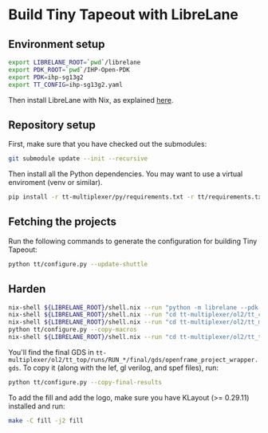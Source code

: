 # Build Tiny Tapeout with LibreLane

## Environment setup

```bash
export LIBRELANE_ROOT=`pwd`/librelane
export PDK_ROOT=`pwd`/IHP-Open-PDK
export PDK=ihp-sg13g2
export TT_CONFIG=ihp-sg13g2.yaml
```

Then install LibreLane with Nix, as explained [here](https://librelane.readthedocs.io/en/latest/getting_started/common/nix_installation/index.html).

## Repository setup

First, make sure that you have checked out the submodules:

```bash
git submodule update --init --recursive
```

Then install all the Python dependencies. You may want to use a virtual enviroment (venv or similar).

```bash
pip install -r tt-multiplexer/py/requirements.txt -r tt/requirements.txt
```

## Fetching the projects

Run the following commands to generate the configuration for building Tiny Tapeout:

```bash
python tt/configure.py --update-shuttle
```

## Harden

```bash
nix-shell ${LIBRELANE_ROOT}/shell.nix --run "python -m librelane --pdk-root $PDK_ROOT --manual-pdk --pdk $PDK tt/rom/config.json"
nix-shell ${LIBRELANE_ROOT}/shell.nix --run "cd tt-multiplexer/ol2/tt_ctrl && python build.py"
nix-shell ${LIBRELANE_ROOT}/shell.nix --run "cd tt-multiplexer/ol2/tt_mux && python build.py"
python tt/configure.py --copy-macros
nix-shell ${LIBRELANE_ROOT}/shell.nix --run "cd tt-multiplexer/ol2/tt_top && python build.py"
```

You'll find the final GDS in `tt-multiplexer/ol2/tt_top/runs/RUN_*/final/gds/openframe_project_wrapper.gds`. To copy it (along with the lef, gl verilog, and spef files), run:

```bash
python tt/configure.py --copy-final-results
```

To add the fill and add the logo, make sure you have KLayout (>= 0.29.11) installed and run:

```bash
make -C fill -j2 fill
```
